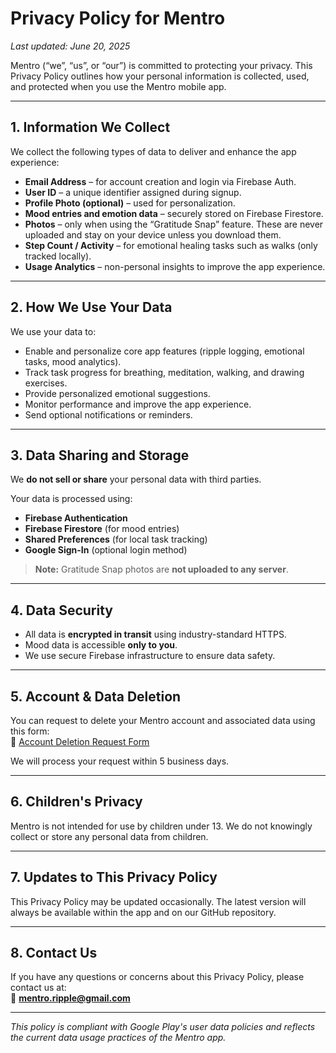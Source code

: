 # Privacy Policy for Mentro

_Last updated: June 20, 2025_

Mentro (“we”, “us”, or “our”) is committed to protecting your privacy. This Privacy Policy outlines how your personal information is collected, used, and protected when you use the Mentro mobile app.

---

## 1. Information We Collect

We collect the following types of data to deliver and enhance the app experience:

- **Email Address** – for account creation and login via Firebase Auth.
- **User ID** – a unique identifier assigned during signup.
- **Profile Photo (optional)** – used for personalization.
- **Mood entries and emotion data** – securely stored on Firebase Firestore.
- **Photos** – only when using the “Gratitude Snap” feature. These are never uploaded and stay on your device unless you download them.
- **Step Count / Activity** – for emotional healing tasks such as walks (only tracked locally).
- **Usage Analytics** – non-personal insights to improve the app experience.

---

## 2. How We Use Your Data

We use your data to:

- Enable and personalize core app features (ripple logging, emotional tasks, mood analytics).
- Track task progress for breathing, meditation, walking, and drawing exercises.
- Provide personalized emotional suggestions.
- Monitor performance and improve the app experience.
- Send optional notifications or reminders.

---

## 3. Data Sharing and Storage

We **do not sell or share** your personal data with third parties.

Your data is processed using:
- **Firebase Authentication**
- **Firebase Firestore** (for mood entries)
- **Shared Preferences** (for local task tracking)
- **Google Sign-In** (optional login method)

> **Note:** Gratitude Snap photos are **not uploaded to any server**.

---

## 4. Data Security

- All data is **encrypted in transit** using industry-standard HTTPS.
- Mood data is accessible **only to you**.
- We use secure Firebase infrastructure to ensure data safety.

---

## 5. Account & Data Deletion

You can request to delete your Mentro account and associated data using this form:  
📄 [Account Deletion Request Form]([https://docs.google.com/forms/d/YOUR_FORM_ID_HERE](https://docs.google.com/forms/d/e/1FAIpQLSdimE1lj7eADLhwd0hZZxthHQASa8UnJNe3lLxNAUt8HgSXNA/viewform?usp=dialog))

We will process your request within 5 business days.

---

## 6. Children's Privacy

Mentro is not intended for use by children under 13. We do not knowingly collect or store any personal data from children.

---

## 7. Updates to This Privacy Policy

This Privacy Policy may be updated occasionally. The latest version will always be available within the app and on our GitHub repository.

---

## 8. Contact Us

If you have any questions or concerns about this Privacy Policy, please contact us at:  
📧 **mentro.ripple@gmail.com**

---

_This policy is compliant with Google Play's user data policies and reflects the current data usage practices of the Mentro app._
